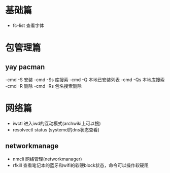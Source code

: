 # 基础篇
- fc-list 查看字体

# 包管理篇
## yay pacman
-cmd -S 安装
-cmd -Ss 库搜索
-cmd -Q 本地已安装列表
-cmd -Qs 本地库搜索
-cmd -R 删除
-cmd -Rs 包名搜索删除

# 网络篇
- iwctl 进入iwd的互动模式(archwiki上可以搜)
- resolvectl status (systemd的dns状态查看)
## networkmanage
- nmcli 网络管理(networkmanager)
- rfkill 查看笔记本的蓝牙和wifi的软硬block状态，命令可以操作软硬阻